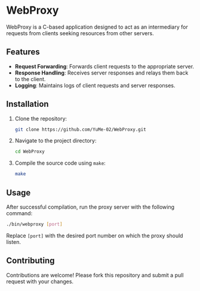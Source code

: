 

# WebProxy

WebProxy is a C-based application designed to act as an intermediary for requests from clients seeking resources from other servers.

## Features

- **Request Forwarding**: Forwards client requests to the appropriate server.
- **Response Handling**: Receives server responses and relays them back to the client.
- **Logging**: Maintains logs of client requests and server responses.

## Installation

1. Clone the repository:

   ```bash
   git clone https://github.com/YuMe-02/WebProxy.git
   ```

2. Navigate to the project directory:

   ```bash
   cd WebProxy
   ```

3. Compile the source code using `make`:

   ```bash
   make
   ```

## Usage

After successful compilation, run the proxy server with the following command:

```bash
./bin/webproxy [port]
```

Replace `[port]` with the desired port number on which the proxy should listen.

## Contributing

Contributions are welcome! Please fork this repository and submit a pull request with your changes.
